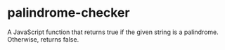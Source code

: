 # palindrome-checker
A JavaScript function that returns true if the given string is a palindrome. Otherwise, returns false.
